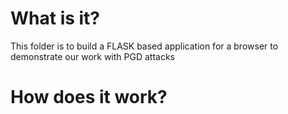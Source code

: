 # What is it?


This folder is to build a FLASK based application for a browser to demonstrate our work with PGD attacks

# How does it work? 

